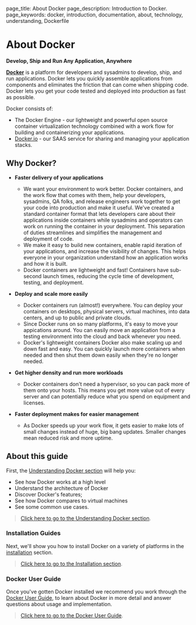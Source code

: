 page_title: About Docker
page_description: Introduction to Docker.
page_keywords: docker, introduction, documentation, about, technology, understanding, Dockerfile

# About Docker

**Develop, Ship and Run Any Application, Anywhere**

[**Docker**](https://www.docker.io) is a platform for developers and sysadmins
to develop, ship, and run applications.  Docker lets you quickly assemble
applications from components and eliminates the friction that can come when
shipping code. Docker lets you get your code tested and deployed into production
as fast as possible.

Docker consists of:

* The Docker Engine - our lightweight and powerful open source container
  virtualization technology combined with a work flow for building
  and containerizing your applications.
* [Docker.io](https://index.docker.io) - our SAAS service for
  sharing and managing your application stacks.

## Why Docker?

- **Faster delivery of your applications**  
    * We want your environment to work better. Docker containers,
      and the work flow that comes with them, help your developers,
      sysadmins, QA folks, and release engineers work together to get your code
      into production and make it useful. We've created a standard
      container format that lets developers care about their applications
      inside containers while sysadmins and operators can work on running the
      container in your deployment. This separation of duties streamlines and
      simplifies the management and deployment of code.
    * We make it easy to build new containers, enable rapid iteration of
      your applications, and increase the visibility of changes. This
      helps everyone in your organization understand how an application works
      and how it is built.
    * Docker containers are lightweight and fast! Containers have
      sub-second launch times, reducing the cycle
      time of development, testing, and deployment.

- **Deploy and scale more easily**  
    * Docker containers run (almost!) everywhere. You can deploy your
      containers on desktops, physical servers, virtual machines, into
      data centers, and up to public and private clouds.
    * Since Docker runs on so many platforms, it's easy to move your
      appications around. You can easily move an application from a
      testing environment into the cloud and back whenever you need.
    * Docker's lightweight containers Docker also make scaling up and
      down fast and easy. You can quickly launch more containers when
      needed and then shut them down easily when they're no longer needed.

- **Get higher density and run more workloads**  
    * Docker containers don't need a hypervisor, so you can pack more of
      them onto your hosts. This means you get more value out of every
      server and can potentially reduce what you spend on equipment and
      licenses.

- **Faster deployment makes for easier management**  
    * As Docker speeds up your work flow, it gets easier to make lots
      of small changes instead of huge, big bang updates. Smaller
      changes mean reduced risk and more uptime.

## About this guide

First, the [Understanding Docker
section](introduction/understanding-docker.md) will help you:

 - See how Docker works at a high level
 - Understand the architecture of Docker
 - Discover Docker's features;
 - See how Docker compares to virtual machines
 - See some common use cases.

> [Click here to go to the Understanding
> Docker section](introduction/understanding-docker.md).

### Installation Guides

Next, we'll show you how to install Docker on a variety of platforms in the
[installation](/installation/#installation) section.

> [Click here to go to the Installation
> section](/installation/#installation).

### Docker User Guide

Once you've gotten Docker installed we recommend you work through the
[Docker User Guide](/userguide/), to learn about Docker in more detail and
answer questions about usage and implementation.

> [Click here to go to the Docker User Guide](/userguide/).


